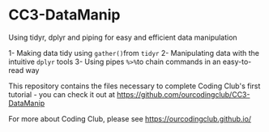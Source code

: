 # CC3-DataManip
Using tidyr, dplyr and piping for easy and efficient data manipulation

1- Making data tidy using `gather()`from `tidyr`
2- Manipulating data with the intuitive `dplyr` tools 
3- Using pipes `%>%`to chain commands in an easy-to-read way

This repository contains the files necessary to complete Coding Club's first tutorial - you can check it out at https://github.com/ourcodingclub/CC3-DataManip


For more about Coding Club, please see https://ourcodingclub.github.io/

